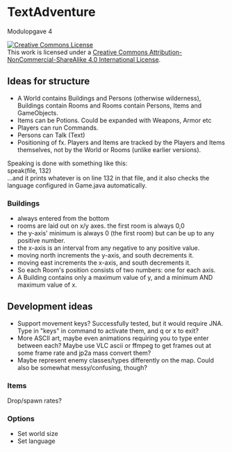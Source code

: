 # TextAdventure
Modulopgave 4

<a rel="license" href="http://creativecommons.org/licenses/by-nc-sa/4.0/"><img alt="Creative Commons License" style="border-width:0" src="https://i.creativecommons.org/l/by-nc-sa/4.0/88x31.png" /></a><br />This work is licensed under a <a rel="license" href="http://creativecommons.org/licenses/by-nc-sa/4.0/">Creative Commons Attribution-NonCommercial-ShareAlike 4.0 International License</a>.

## Ideas for structure

- A World contains Buildings and Persons (otherwise wilderness), Buildings contain Rooms and Rooms contain Persons, Items and GameObjects.
- Items can be Potions. Could be expanded with Weapons, Armor etc
- Players can run Commands.
- Persons can Talk (Text)
- Positioning of fx. Players and Items are tracked by the Players and Items themselves, not by the World or Rooms (unlike earlier versions).

Speaking is done with something like this:  
speak(file, 132)  
...and it prints whatever is on line 132 in that file, and it also checks the language configured in Game.java automatically.

### Buildings

- always entered from the bottom
- rooms are laid out on x/y axes. the first room is always 0,0
- the y-axis' minimum is always 0 (the first room) but can be up to any positive number.
- the x-axis is an interval from any negative to any positive value.
- moving north increments the y-axis, and south decrements it.
- moving east increments the x-axis, and south decrements it.
- So each Room's position consists of two numbers: one for each axis.
- A Building contains only a maximum value of y, and a minimum AND maximum value of x.

## Development ideas

- Support movement keys? Successfully tested, but it would require JNA. Type in "keys" in command to activate them, and q or x to exit?
- More ASCII art, maybe even animations requiring you to type enter between each? Maybe use VLC ascii or ffmpeg to get frames out at some frame rate and jp2a mass convert them?
- Maybe represent enemy classes/types differently on the map. Could also be somewhat messy/confusing, though?

### Items

Drop/spawn rates?

### Options

- Set world size
- Set language
